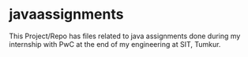 # javaassignments

This Project/Repo has files related to java assignments done during my internship with PwC at the end of my engineering at SIT, Tumkur.
